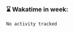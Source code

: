 
### 
<h3 align="left">⌛   Wakatime in week: </h3>

<!--START_SECTION:waka-->

```txt
No activity tracked
```

<!--END_SECTION:waka-->
